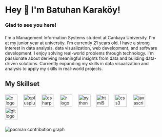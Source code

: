 <h1 align="left">Hey 👋 I'm Batuhan Karaköy!</h1>

###

<h3 align="left">Glad to see you here!</h3>

###

<p align="left">I'm a Management Information Systems student at Cankaya University. I'm at my junior year at university. I'm currently 21 years old. I have a strong interest in data analysis, data visualization, web development, and software development. I enjoy solving real-world problems through technology. I'm passionate about deriving meaningful insights from data and building data-driven solutions. Currently expanding my skills in data visualization and analysis to apply my skills in real-world projects.</p>

###

<h2 align="left">My Skillset</h2>

###

<div align="left">
  <img src="https://cdn.jsdelivr.net/gh/devicons/devicon/icons/c/c-original.svg" height="40" alt="c logo"  />
  <img width="12" />
  <img src="https://cdn.jsdelivr.net/gh/devicons/devicon/icons/cplusplus/cplusplus-original.svg" height="40" alt="cplusplus logo"  />
  <img width="12" />
  <img src="https://cdn.jsdelivr.net/gh/devicons/devicon/icons/csharp/csharp-original.svg" height="40" alt="csharp logo"  />
  <img width="12" />
  <img src="https://cdn.jsdelivr.net/gh/devicons/devicon/icons/r/r-original.svg" height="40" alt="r logo"  />
  <img width="12" />
  <img src="https://cdn.jsdelivr.net/gh/devicons/devicon/icons/python/python-original.svg" height="40" alt="python logo"  />
  <img width="12" />
  <img src="https://cdn.jsdelivr.net/gh/devicons/devicon/icons/html5/html5-original.svg" height="40" alt="html5 logo"  />
  <img width="12" />
  <img src="https://cdn.jsdelivr.net/gh/devicons/devicon/icons/css3/css3-original.svg" height="40" alt="css3 logo"  />
  <img width="12" />
  <img src="https://cdn.jsdelivr.net/gh/devicons/devicon/icons/javascript/javascript-original.svg" height="40" alt="javascript logo"  />
  <img width="12" />
  <img src="https://cdn.jsdelivr.net/gh/devicons/devicon/icons/git/git-original.svg" height="40" alt="git logo"  />
</div>

###

<picture>
  <source media="(prefers-color-scheme: dark)" srcset="https://raw.githubusercontent.com/archevea/archevea/output/pacman-contribution-graph-dark.svg">
  <source media="(prefers-color-scheme: light)" srcset="https://raw.githubusercontent.com/archevea/archevea/output/pacman-contribution-graph.svg">
  <img alt="pacman contribution graph" src="https://raw.githubusercontent.com/archevea/archevea/output/pacman-contribution-graph.svg">
</picture>

###

<!---
###
<div align="left">
  <img src="https://github-readme-stats.vercel.app/api?username=archevea&hide_title=false&hide_rank=false&show_icons=true&include_all_commits=true&count_private=true&disable_animations=false&theme=github_dark&locale=en&hide_border=false&order=1" height="150" alt="stats graph"  />
  <img src="https://github-readme-stats.vercel.app/api/top-langs?username=archevea&locale=en&hide_title=false&layout=compact&card_width=320&langs_count=5&theme=github_dark&hide_border=false&order=2" height="150" alt="languages graph"  />
</div>
###
-->
